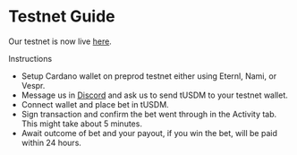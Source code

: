 # Testnet Guide

Our testnet is now live [here](https://beta.bodegacardano.org).

Instructions

* Setup Cardano wallet on preprod testnet either using Eternl, Nami, or Vespr.
* Message us in [Discord](https://discord.com/invite/rgtrryH4Bp) and ask us to send tUSDM to your testnet wallet.
* Connect wallet and place bet in tUSDM.
* Sign transaction and confirm the bet went through in the Activity tab. This might take about 5 minutes.&#x20;
* &#x20;Await outcome of bet and your payout, if you win the bet, will be paid within 24 hours.&#x20;
